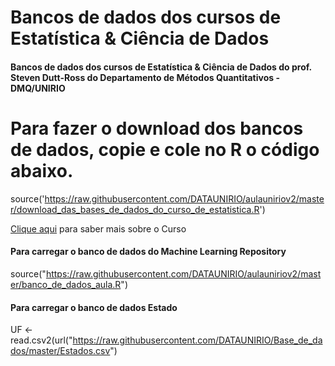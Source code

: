 # Bancos de dados dos cursos de Estatística & Ciência de Dados

#### Bancos de dados dos cursos de Estatística & Ciência de Dados do prof. Steven Dutt-Ross do Departamento de Métodos Quantitativos - DMQ/UNIRIO


# Para fazer o download dos bancos de dados, copie e cole no R o código abaixo.



source('https://raw.githubusercontent.com/DATAUNIRIO/aulauniriov2/master/download_das_bases_de_dados_do_curso_de_estatistica.R')





[Clique aqui](https://dataunirio.github.io/aulauniriov2/) para saber mais sobre o Curso


#### Para carregar o banco de dados do  Machine Learning Repository
source("https://raw.githubusercontent.com/DATAUNIRIO/aulauniriov2/master/banco_de_dados_aula.R")


#### Para carregar o banco de dados Estado
UF <- read.csv2(url("https://raw.githubusercontent.com/DATAUNIRIO/Base_de_dados/master/Estados.csv")



